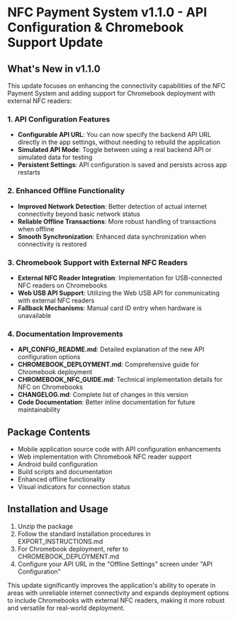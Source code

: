 # NFC Payment System v1.1.0 - API Configuration & Chromebook Support Update

## What's New in v1.1.0

This update focuses on enhancing the connectivity capabilities of the NFC Payment System and adding support for Chromebook deployment with external NFC readers:

### 1. API Configuration Features

- **Configurable API URL**: You can now specify the backend API URL directly in the app settings, without needing to rebuild the application
- **Simulated API Mode**: Toggle between using a real backend API or simulated data for testing
- **Persistent Settings**: API configuration is saved and persists across app restarts

### 2. Enhanced Offline Functionality

- **Improved Network Detection**: Better detection of actual internet connectivity beyond basic network status
- **Reliable Offline Transactions**: More robust handling of transactions when offline
- **Smooth Synchronization**: Enhanced data synchronization when connectivity is restored

### 3. Chromebook Support with External NFC Readers

- **External NFC Reader Integration**: Implementation for USB-connected NFC readers on Chromebooks
- **Web USB API Support**: Utilizing the Web USB API for communicating with external NFC readers
- **Fallback Mechanisms**: Manual card ID entry when hardware is unavailable

### 4. Documentation Improvements

- **API_CONFIG_README.md**: Detailed explanation of the new API configuration options
- **CHROMEBOOK_DEPLOYMENT.md**: Comprehensive guide for Chromebook deployment
- **CHROMEBOOK_NFC_GUIDE.md**: Technical implementation details for NFC on Chromebooks
- **CHANGELOG.md**: Complete list of changes in this version
- **Code Documentation**: Better inline documentation for future maintainability

## Package Contents

- Mobile application source code with API configuration enhancements
- Web implementation with Chromebook NFC reader support
- Android build configuration
- Build scripts and documentation
- Enhanced offline functionality
- Visual indicators for connection status

## Installation and Usage

1. Unzip the package
2. Follow the standard installation procedures in EXPORT_INSTRUCTIONS.md
3. For Chromebook deployment, refer to CHROMEBOOK_DEPLOYMENT.md
4. Configure your API URL in the "Offline Settings" screen under "API Configuration"

This update significantly improves the application's ability to operate in areas with unreliable internet connectivity and expands deployment options to include Chromebooks with external NFC readers, making it more robust and versatile for real-world deployment.